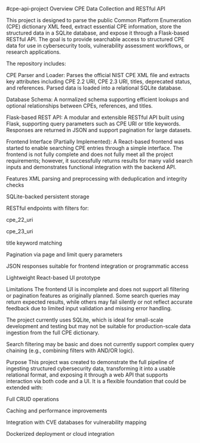 #cpe-api-project
Overview
CPE Data Collection and RESTful API

This project is designed to parse the public Common Platform Enumeration (CPE) dictionary XML feed, extract essential CPE information, store the structured data in a SQLite database, and expose it through a Flask-based RESTful API. The goal is to provide searchable access to structured CPE data for use in cybersecurity tools, vulnerability assessment workflows, or research applications.

The repository includes:

CPE Parser and Loader: Parses the official NIST CPE XML file and extracts key attributes including CPE 2.2 URI, CPE 2.3 URI, titles, deprecated status, and references. Parsed data is loaded into a relational SQLite database.

Database Schema: A normalized schema supporting efficient lookups and optional relationships between CPEs, references, and titles.

Flask-based REST API: A modular and extensible RESTful API built using Flask, supporting query parameters such as CPE URI or title keywords. Responses are returned in JSON and support pagination for large datasets.

Frontend Interface (Partially Implemented): A React-based frontend was started to enable searching CPE entries through a simple interface. The frontend is not fully complete and does not fully meet all the project requirements; however, it successfully returns results for many valid search inputs and demonstrates functional integration with the backend API.

Features
XML parsing and preprocessing with deduplication and integrity checks

SQLite-backed persistent storage

RESTful endpoints with filters for:

cpe_22_uri

cpe_23_uri

title keyword matching

Pagination via page and limit query parameters

JSON responses suitable for frontend integration or programmatic access

Lightweight React-based UI prototype

Limitations
The frontend UI is incomplete and does not support all filtering or pagination features as originally planned. Some search queries may return expected results, while others may fail silently or not reflect accurate feedback due to limited input validation and missing error handling.

The project currently uses SQLite, which is ideal for small-scale development and testing but may not be suitable for production-scale data ingestion from the full CPE dictionary.

Search filtering may be basic and does not currently support complex query chaining (e.g., combining filters with AND/OR logic).

Purpose
This project was created to demonstrate the full pipeline of ingesting structured cybersecurity data, transforming it into a usable relational format, and exposing it through a web API that supports interaction via both code and a UI. It is a flexible foundation that could be extended with:

Full CRUD operations

Caching and performance improvements

Integration with CVE databases for vulnerability mapping

Dockerized deployment or cloud integration


